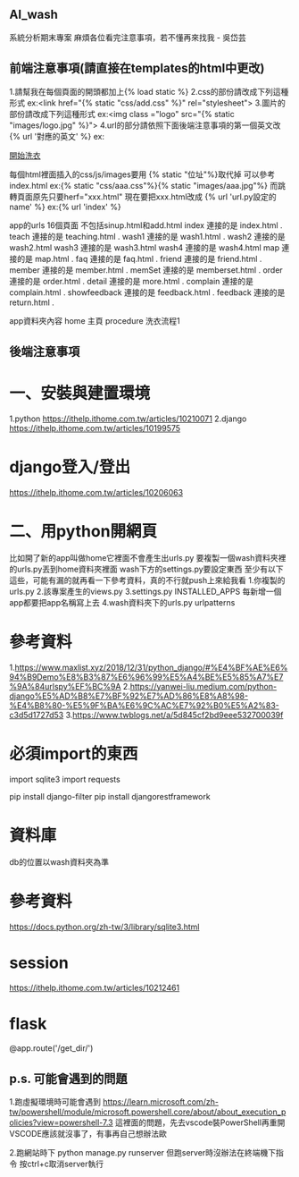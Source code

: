## AI_wash
系統分析期末專案 麻煩各位看完注意事項，若不懂再來找我 - 吳岱芸

## 前端注意事項(請直接在templates的html中更改)
1.請幫我在每個頁面的開頭都加上{% load static %}
2.css的部份請改成下列這種形式
ex:<link href="{% static "css/add.css" %}" rel="stylesheet">
3.圖片的部份請改成下列這種形式
ex:<img class ="logo" src="{% static "images/logo.jpg" %}">
4.url的部分請依照下面後端注意事項的第一個英文改{% url '對應的英文' %}
ex:<a href="{% url 'wash1' %}"><div  class="text3" id="small">開始洗衣</div></a>   

每個html裡面插入的css/js/images要用 {% static "位址"%}取代掉 可以參考index.html
ex:{% static "css/aaa.css"%}{% static "images/aaa.jpg"%}
而跳轉頁面原先只要herf="xxx.html" 
現在要把xxx.html改成 {% url 'url.py設定的name' %} ex:{% url 'index' %}

app的urls 16個頁面 不包括sinup.html和add.html
index           連接的是   index.html       .
teach           連接的是   teaching.html    .
wash1           連接的是   wash1.html       .
wash2           連接的是   wash2.html
wash3           連接的是   wash3.html
wash4           連接的是   wash4.html
map             連接的是   map.html         .
faq             連接的是   faq.html         .
friend          連接的是   friend.html      .
member          連接的是   member.html      .
memSet          連接的是   memberset.html   .
order           連接的是   order.html       .
detail          連接的是   more.html        .
complain        連接的是   complain.html    .
showfeedback    連接的是   feedback.html    .
feedback        連接的是   return.html      .

app資料夾內容
home            主頁
procedure       洗衣流程1

## 後端注意事項
# 一、安裝與建置環境
1.python
https://ithelp.ithome.com.tw/articles/10210071
2.django
https://ithelp.ithome.com.tw/articles/10199575

# django登入/登出
https://ithelp.ithome.com.tw/articles/10206063

# 二、用python開網頁
比如開了新的app叫做home它裡面不會產生出urls.py
要複製一個wash資料夾裡的urls.py丟到home資料夾裡面
wash下方的settings.py要設定東西
至少有以下這些，可能有漏的就再看一下參考資料，真的不行就push上來給我看
1.你複製的urls.py 
2.該專案產生的views.py
3.settings.py INSTALLED_APPS 每新增一個app都要把app名稱寫上去
4.wash資料夾下的urls.py urlpatterns

# 參考資料
1.https://www.maxlist.xyz/2018/12/31/python_django/#%E4%BF%AE%E6%94%B9Demo%E8%B3%87%E6%96%99%E5%A4%BE%E5%85%A7%E7%9A%84urlspy%EF%BC%9A
2.https://yanwei-liu.medium.com/python-django%E5%AD%B8%E7%BF%92%E7%AD%86%E8%A8%98-%E4%B8%80-%E5%9F%BA%E6%9C%AC%E7%92%B0%E5%A2%83-c3d5d1727d53
3.https://www.twblogs.net/a/5d845cf2bd9eee532700039f

# 必須import的東西
import sqlite3
import requests

pip install django-filter
pip install djangorestframework


# 資料庫 
db的位置以wash資料夾為準
# 參考資料
https://docs.python.org/zh-tw/3/library/sqlite3.html

# session
https://ithelp.ithome.com.tw/articles/10212461

# flask
@app.route('/get_dir/<path>')

## p.s. 可能會遇到的問題
1.跑虛擬環境時可能會遇到
https://learn.microsoft.com/zh-tw/powershell/module/microsoft.powershell.core/about/about_execution_policies?view=powershell-7.3
這裡面的問題，先去vscode裝PowerShell再重開VSCODE應該就沒事了，有事再自己想辦法歐

2.跑網站時下 python manage.py runserver
但跑server時沒辦法在終端機下指令 按ctrl+c取消server執行

